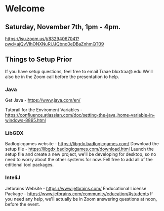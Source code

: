 # Welcome

## Saturday, November 7th, 1pm - 4pm.
https://isu.zoom.us/j/83294067041?pwd=ajQvVlhONXNuRUJQbno0eDBaZnhmQT09

## Things to Setup Prior
If you have setup questions, feel free to email Traae bloxtraa@.edu
We'll also be in the Zoom call before the presentation to help.

### Java
Get Java - https://www.java.com/en/

Tutorail for the Enviroment Variables - 
https://confluence.atlassian.com/doc/setting-the-java_home-variable-in-windows-8895.html

### LibGDX
Badlogicgames website - https://libgdx.badlogicgames.com/
Download the setup file - https://libgdx.badlogicgames.com/download.html
Launch the setup file and create a new project, we'll be developing for desktop,
so no need to worry about the other systems for now. Fell free to add all of the editional tool packages.

### InteliJ
Jetbrains Website - https://www.jetbrains.com/
Enducational License Package - https://www.jetbrains.com/community/education/#students
If you need any help, we'll actually be in Zoom answering questions at noon, before the event.
